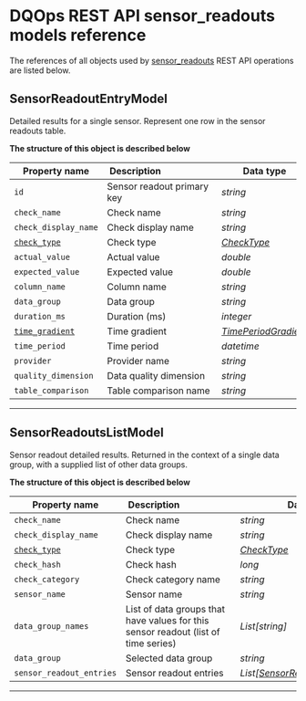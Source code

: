 # DQOps REST API sensor_readouts models reference
The references of all objects used by [sensor_readouts](/docs/client/operations/sensor_readouts.md) REST API operations are listed below.


## SensorReadoutEntryModel
Detailed results for a single sensor. Represent one row in the sensor readouts table.


**The structure of this object is described below**


|&nbsp;Property&nbsp;name&nbsp;|&nbsp;Description&nbsp;&nbsp;&nbsp;&nbsp;&nbsp;&nbsp;&nbsp;&nbsp;&nbsp;&nbsp;&nbsp;&nbsp;&nbsp;&nbsp;&nbsp;&nbsp;&nbsp;&nbsp;&nbsp;&nbsp;&nbsp;|&nbsp;Data&nbsp;type&nbsp;|
|---------------|---------------------------------|-----------|
|<span class="no-wrap-code">`id`</span>|Sensor readout primary key|*string*|
|<span class="no-wrap-code">`check_name`</span>|Check name|*string*|
|<span class="no-wrap-code">`check_display_name`</span>|Check display name|*string*|
|<span class="no-wrap-code">[`check_type`](/docs/client/models/table_comparisons.md#checktype)</span>|Check type|*[CheckType](/docs/client/models/table_comparisons.md#checktype)*|
|<span class="no-wrap-code">`actual_value`</span>|Actual value|*double*|
|<span class="no-wrap-code">`expected_value`</span>|Expected value|*double*|
|<span class="no-wrap-code">`column_name`</span>|Column name|*string*|
|<span class="no-wrap-code">`data_group`</span>|Data group|*string*|
|<span class="no-wrap-code">`duration_ms`</span>|Duration (ms)|*integer*|
|<span class="no-wrap-code">[`time_gradient`](/docs/client/models/errors.md#timeperiodgradient)</span>|Time gradient|*[TimePeriodGradient](/docs/client/models/errors.md#timeperiodgradient)*|
|<span class="no-wrap-code">`time_period`</span>|Time period|*datetime*|
|<span class="no-wrap-code">`provider`</span>|Provider name|*string*|
|<span class="no-wrap-code">`quality_dimension`</span>|Data quality dimension|*string*|
|<span class="no-wrap-code">`table_comparison`</span>|Table comparison name|*string*|


___

## SensorReadoutsListModel
Sensor readout detailed results. Returned in the context of a single data group, with a supplied list of other data groups.


**The structure of this object is described below**


|&nbsp;Property&nbsp;name&nbsp;|&nbsp;Description&nbsp;&nbsp;&nbsp;&nbsp;&nbsp;&nbsp;&nbsp;&nbsp;&nbsp;&nbsp;&nbsp;&nbsp;&nbsp;&nbsp;&nbsp;&nbsp;&nbsp;&nbsp;&nbsp;&nbsp;&nbsp;|&nbsp;Data&nbsp;type&nbsp;|
|---------------|---------------------------------|-----------|
|<span class="no-wrap-code">`check_name`</span>|Check name|*string*|
|<span class="no-wrap-code">`check_display_name`</span>|Check display name|*string*|
|<span class="no-wrap-code">[`check_type`](/docs/client/models/table_comparisons.md#checktype)</span>|Check type|*[CheckType](/docs/client/models/table_comparisons.md#checktype)*|
|<span class="no-wrap-code">`check_hash`</span>|Check hash|*long*|
|<span class="no-wrap-code">`check_category`</span>|Check category name|*string*|
|<span class="no-wrap-code">`sensor_name`</span>|Sensor name|*string*|
|<span class="no-wrap-code">`data_group_names`</span>|List of data groups that have values for this sensor readout (list of time series)|*List[string]*|
|<span class="no-wrap-code">`data_group`</span>|Selected data group|*string*|
|<span class="no-wrap-code">`sensor_readout_entries`</span>|Sensor readout entries|*List[[SensorReadoutEntryModel](#sensorreadoutentrymodel)]*|


___

